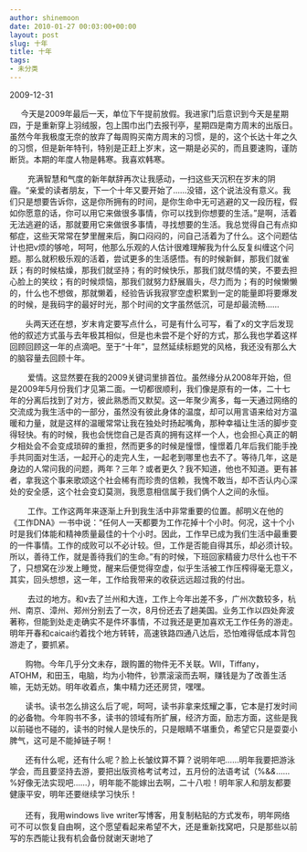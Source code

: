 ```yaml
---
author: shinemoon
date: 2010-01-27 00:03:00+00:00
layout: post
slug: 十年
title: 十年
tags:
- 未分类
---
```


2009-12-31  

     今天是2009年最后一天，单位下午提前放假。我进家门后意识到今天是星期四，于是重新穿上羽绒服，包上围巾出门去报刊亭，星期四是南方周末的出版日。虽然今年我极度无奈的放弃了每周购买南方周末的习惯，是的，这个长达十年之久的习惯，但是新年特刊，特别是正赶上岁末，这一期是必买的，而且要速购，谨防断货。本期的年度人物是韩寒。我喜欢韩寒。

        充满智慧和气度的新年献辞再次让我感动，一扫这些天沉积在岁末的阴霾。“亲爱的读者朋友，下一个十年又要开始了……没错，这个说法没有意义。我们只是想要告诉你，这是你所拥有的时间，是你生命中无可逃避的又一段历程，假如你愿意的话，你可以用它来做很多事情，你可以找到你想要的生活。”是啊，活着无法逃避的话，那就要用它来做很多事情，寻找想要的生活。我总觉得自己有点抑郁症，这些天常常在梦里醒来后，胸口闷闷的，问自己活着为了什么。这个问题估计也把v烦的够呛，呵呵，他那么乐观的人估计很难理解我为什么反复纠缠这个问题。那么就积极乐观的活着，尝试更多的生活感悟。有的时候新鲜，那我们就雀跃；有的时候枯燥，那我们就坚持；有的时候快乐，那我们就尽情的笑，不要去担心脸上的笑纹；有的时候烦恼，那我们就努力舒展眉头，尽力而为；有的时候懒懒的，什么也不想做，那就懒着，经验告诉我寂寥空虚积累到一定的能量即将要爆发的时候，是我码字的最好时光，那个时间的文字虽然低沉，可是却最流畅……

       头两天还在想，岁末肯定要写点什么，可是有什么可写，看了x的文字后发现他的叙述方式虽与去年极其相似，但是也未尝不是个好的方式，那么我也学着这样回顾回顾这一年的点滴吧。至于“十年”，显然延续标题党的风格，我还没有那么大的脑容量去回顾十年。

        爱情。这显然要在我的2009关键词里排首位。虽然缘分从2008年开始，但是2009年5月份我们才见第二面。一切都很顺利，我们像是原有的一体，二十七年的分离后找到了对方，彼此熟悉而又默契。这一年聚少离多，每一天通过网络的交流成为我生活中的一部分，虽然没有彼此身体的温度，却可以用言语来给对方温暖和力量，就是这样的温暖常常让我在独处时扬起嘴角，那种幸福让生活的脚步变得轻快。有的时候，我也会恍惚自己是否真的拥有这样一个人，也会担心真正的朝夕相处会不会变成琐碎的重担，然而更多的时候是憧憬，憧憬着几年后我们能手挽手共同面对生活，一起开心的走完人生，一起老到哪里也去不了。等待几年，这是身边的人常问我的问题，两年？三年？或者更久？我不知道，他也不知道。更有甚者，拿我这个事来歌颂这个社会稀有而珍贵的信赖，我愧不敢当，却不否认内心深处的安全感，这个社会变幻莫测，我愿意相信属于我们俩个人之间的永恒。

        工作。工作这两年来逐渐上升到我生活中非常重要的位置。郝明义在他的《工作DNA》一书中说：“任何人一天都要为工作花掉十个小时。何况，这十个小时是我们体能和精神质量最佳的十个小时。因此，工作早已成为我们生活中最重要的一件事情。工作的成败可以不必计较。但，工作是否能自得其乐，却必须计较。所以，善待工作，就是善待我们的生命。”有的时候，下班回家精疲力尽什么也干不了，只想窝在沙发上睡觉，醒来后便觉得空虚，似乎生活被工作压榨得毫无意义，其实，回头想想，这一年，工作给我带来的收获远远超过我的付出。

        去过的地方。和v去了兰州和大连，工作上今年出差不多，广州次数较多，杭州、南京、漳州、郑州分别去了一次，8月份还去了趟美国。业务工作以四处奔波著称，但能到处走走确实不是件坏事情，不过我还是更加喜欢无工作任务的游走。明年开春和caicai约着找个地方转转，高速铁路四通八达后，恐怕难得低成本背包游走了，要抓紧。

       购物。今年几乎分文未存，跟购置的物件无不关联。WII，Tiffany，ATOHM，和田玉，电脑，均为小物件，钞票滚滚而去啊，赚钱是为了改善生活嘛，无妨无妨。明年收着点，集中精力还还房贷，嘿嘿。

       读书。读书怎么排这么后了呢，呵呵，读书非拿来炫耀之事，它本是打发时间的必备物。今年购书不多，读书的领域有所扩展，经济方面，励志方面，这些是我以前碰也不碰的，读书的时候人是快乐的，只是眼睛不堪重负，希望它只是耍耍小脾气，这可是不能掉链子啊！

       还有什么呢，还有什么呢？脸上长皱纹算不算？说明年吧……明年我要把游泳学会，而且要坚持去游，要把出版资格考试考过，五月份的法语考试（%&*&*……%好像无法实现吧……），明年能不能嫁出去啊，二十八啦！明年家人和朋友都要健康平安，明年还要继续学习快乐！  
   
       还有，我用windows live writer写博客，用复制粘贴的方式发布，明年网络可不可以恢复自由啊，这个愿望看起来希望不大，还是重新找窝吧，只是那些以前写的东西能让我有机会备份就谢天谢地了
